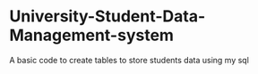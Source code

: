 # University-Student-Data-Management-system
A basic code to create tables to store students data using my sql
